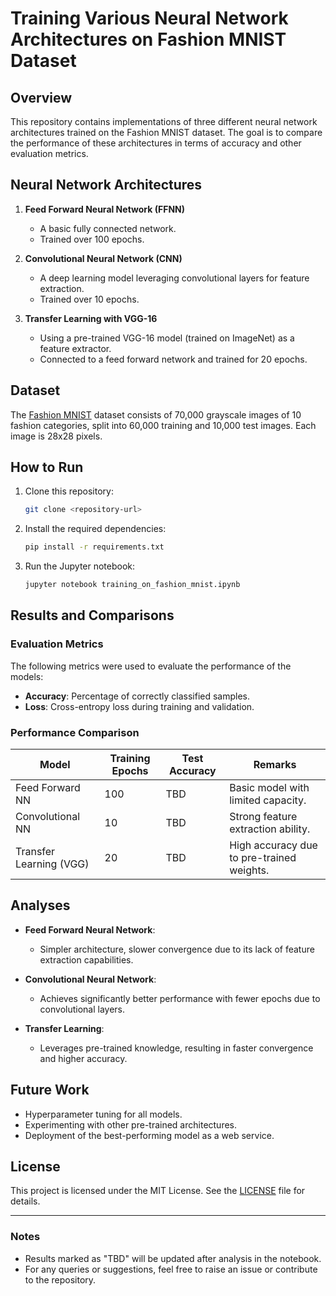 # Training Various Neural Network Architectures on Fashion MNIST Dataset

## Overview
This repository contains implementations of three different neural network architectures trained on the Fashion MNIST dataset. The goal is to compare the performance of these architectures in terms of accuracy and other evaluation metrics.

## Neural Network Architectures
1. **Feed Forward Neural Network (FFNN)**
   - A basic fully connected network.
   - Trained over 100 epochs.

2. **Convolutional Neural Network (CNN)**
   - A deep learning model leveraging convolutional layers for feature extraction.
   - Trained over 10 epochs.

3. **Transfer Learning with VGG-16**
   - Using a pre-trained VGG-16 model (trained on ImageNet) as a feature extractor.
   - Connected to a feed forward network and trained for 20 epochs.

## Dataset
The [Fashion MNIST](https://github.com/zalandoresearch/fashion-mnist) dataset consists of 70,000 grayscale images of 10 fashion categories, split into 60,000 training and 10,000 test images. Each image is 28x28 pixels.

## How to Run
1. Clone this repository:
   ```bash
   git clone <repository-url>
   ```
2. Install the required dependencies:
   ```bash
   pip install -r requirements.txt
   ```
3. Run the Jupyter notebook:
   ```bash
   jupyter notebook training_on_fashion_mnist.ipynb
   ```

## Results and Comparisons
### Evaluation Metrics
The following metrics were used to evaluate the performance of the models:
- **Accuracy**: Percentage of correctly classified samples.
- **Loss**: Cross-entropy loss during training and validation.

### Performance Comparison
| Model                  | Training Epochs | Test Accuracy | Remarks                             |
|------------------------|-----------------|---------------|-------------------------------------|
| Feed Forward NN        | 100             | TBD           | Basic model with limited capacity.  |
| Convolutional NN       | 10              | TBD           | Strong feature extraction ability.  |
| Transfer Learning (VGG)| 20              | TBD           | High accuracy due to pre-trained weights. |

## Analyses
- **Feed Forward Neural Network**:
  - Simpler architecture, slower convergence due to its lack of feature extraction capabilities.

- **Convolutional Neural Network**:
  - Achieves significantly better performance with fewer epochs due to convolutional layers.

- **Transfer Learning**:
  - Leverages pre-trained knowledge, resulting in faster convergence and higher accuracy.
  
## Future Work
- Hyperparameter tuning for all models.
- Experimenting with other pre-trained architectures.
- Deployment of the best-performing model as a web service.

## License
This project is licensed under the MIT License. See the [LICENSE](LICENSE) file for details.

---

### Notes
- Results marked as "TBD" will be updated after analysis in the notebook.
- For any queries or suggestions, feel free to raise an issue or contribute to the repository.

